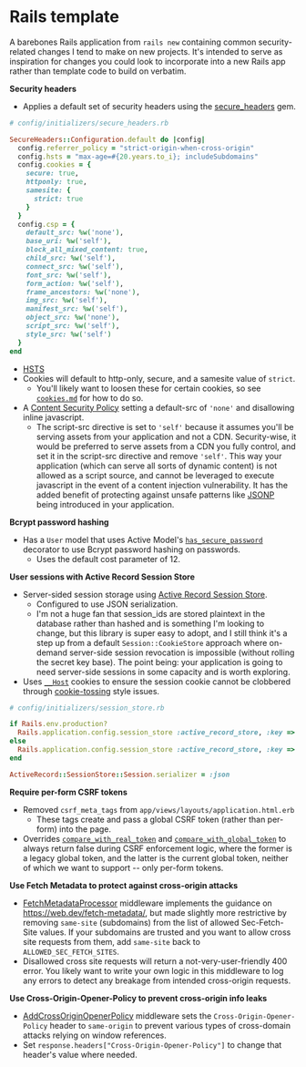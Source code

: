 # Rails template

A barebones Rails application from `rails new` containing common security-related changes I tend to make on new projects. It's intended to serve as inspiration for changes you could look to incorporate into a new Rails app rather than template code to build on verbatim.

**Security headers**

- Applies a default set of security headers using the [secure_headers](https://github.com/github/secure_headers) gem.

```ruby
# config/initializers/secure_headers.rb

SecureHeaders::Configuration.default do |config|
  config.referrer_policy = "strict-origin-when-cross-origin"
  config.hsts = "max-age=#{20.years.to_i}; includeSubdomains"
  config.cookies = {
    secure: true,
    httponly: true,
    samesite: {
      strict: true
    }
  }
  config.csp = {
    default_src: %w('none'),
    base_uri: %w('self'),
    block_all_mixed_content: true,
    child_src: %w('self'),
    connect_src: %w('self'),
    font_src: %w('self'),
    form_action: %w('self'),
    frame_ancestors: %w('none'),
    img_src: %w('self'),
    manifest_src: %w('self'),
    object_src: %w('none'),
    script_src: %w('self'),
    style_src: %w('self')
  }
end
```

* [HSTS](https://developer.mozilla.org/en-US/docs/Web/HTTP/Headers/Strict-Transport-Security)
* Cookies will default to http-only, secure, and a samesite value of `strict`.
  - You'll likely want to loosen these for certain cookies, so see [`cookies.md`](https://github.com/github/secure_headers/blob/main/docs/cookies.md) for how to do so.
* A [Content Security Policy](https://developer.mozilla.org/en-US/docs/Web/HTTP/CSP) setting a default-src of `'none'` and disallowing inline javascript.
  - The script-src directive is set to `'self'` because it assumes you'll be serving assets from your application and not a CDN. Security-wise, it would be preferred to serve assets from a CDN you fully control, and set it in the script-src directive and remove `'self'`. This way your application (which can serve all sorts of dynamic content) is not allowed as a script source, and cannot be leveraged to execute javascript in the event of a content injection vulnerability. It has the added benefit of protecting against unsafe patterns like [JSONP](https://stackoverflow.com/questions/2067472/what-is-jsonp-and-why-was-it-created) being introduced in your application.

**Bcrypt password hashing**
* Has a `User` model that uses Active Model's [`has_secure_password`](https://github.com/brentjo/rails-template/blob/7c280dbb6d6787d0455788f152af7d032445918d/app/models/user.rb#L2) decorator to use Bcrypt password hashing on passwords.
  * Uses the default cost parameter of 12.

**User sessions with Active Record Session Store**
* Server-sided session storage using [Active Record Session Store](https://github.com/rails/activerecord-session_store).
  * Configured to use JSON serialization.
  * I'm not a huge fan that session_ids are stored plaintext in the database rather than hashed and is something I'm looking to change, but this library is super easy to adopt, and I still think it's a step up from a default `Session::CookieStore` approach where on-demand server-side session revocation is impossible (without rolling the secret key base). The point being: your application is going to need server-side sessions in some capacity and is worth exploring.
* Uses [`__Host`](https://developer.mozilla.org/en-US/docs/Web/HTTP/Headers/Set-Cookie) cookies to ensure the session cookie cannot be clobbered through [cookie-tossing](https://github.blog/2013-04-09-yummy-cookies-across-domains/) style issues.

```ruby
# config/initializers/session_store.rb

if Rails.env.production?
  Rails.application.config.session_store :active_record_store, :key => '__Host-example-session'
else
  Rails.application.config.session_store :active_record_store, :key => 'example-session'
end

ActiveRecord::SessionStore::Session.serializer = :json
```

**Require per-form CSRF tokens**
* Removed `csrf_meta_tags` from `app/views/layouts/application.html.erb`
  * These tags create and pass a global CSRF token (rather than per-form) into the page.
* Overrides [`compare_with_real_token`](https://github.com/rails/rails/blob/9b6008924d527b61b11677a78542a7b0fd4d80bf/actionpack/lib/action_controller/metal/request_forgery_protection.rb#L377-L379) and [`compare_with_global_token`](https://github.com/rails/rails/blob/9b6008924d527b61b11677a78542a7b0fd4d80bf/actionpack/lib/action_controller/metal/request_forgery_protection.rb#L381-L383) to always return false during CSRF enforcement logic, where the former is a legacy global token, and the latter is the current global token, neither of which we want to support -- only per-form tokens.

**Use Fetch Metadata to protect against cross-origin attacks**
* [FetchMetadataProcessor](./lib/middleware/fetch_metadata_processor.rb) middleware implements the guidance on https://web.dev/fetch-metadata/, but made slightly more restrictive by removing `same-site` (subdomains) from the list of allowed Sec-Fetch-Site values. If your subdomains are trusted and you want to allow cross site requests from them, add `same-site` back to `ALLOWED_SEC_FETCH_SITES`.
* Disallowed cross site requests will return a not-very-user-friendly 400 error. You likely want to write your own logic in this middleware to log any errors to detect any breakage from intended cross-origin requests.

**Use Cross-Origin-Opener-Policy to prevent cross-origin info leaks**
* [AddCrossOriginOpenerPolicy](./lib/middleware/add_cross_origin_opener_policy.rb) middleware sets the `Cross-Origin-Opener-Policy` header to `same-origin` to prevent various types of cross-domain attacks relying on window references.
* Set `response.headers["Cross-Origin-Opener-Policy"]` to change that header's value where needed.
